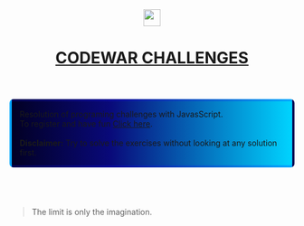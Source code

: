 <header>
<div style="text-align:center;">
<img src="https://www.codewars.com/packs/assets/logo.61192cf7.svg" width="30px">
  <h1><a href="https://www.codewars.com/r/dL5eZw">CODEWAR CHALLENGES </a></h1>
</div>
</header>

<div style="border-radius: 7px; border: 4px solid rgba(0, 0, 255 , 0.2); padding: 1em; margin-bottom: 5em;
background: linear-gradient(90deg, rgba(2,0,36,1) 0%, rgba(9,9,121,1) 35%, rgba(0,212,255,1) 100%);">
Resolution of programing challenges with JavasScript.
<br>
To register and have fun <a href="https://www.codewars.com/r/dL5eZw">Click here</a>.
<br><br>
<strong>Disclaimer:</strong> Try to solve the exercises without looking at any solution first.
</div>

>The limit is only the imagination.


